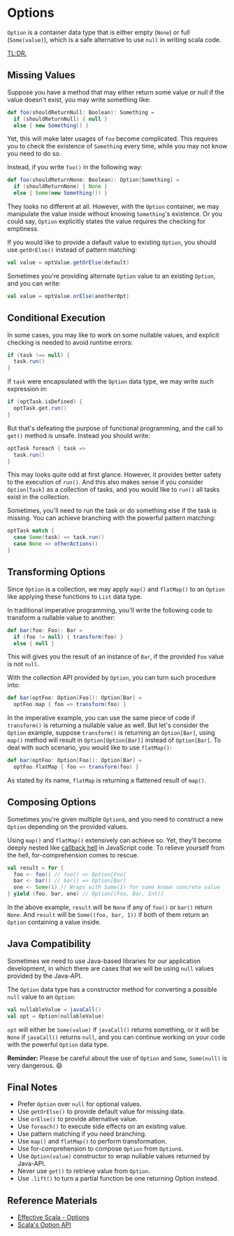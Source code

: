 # Options

`Option` is a container data type that is either empty (`None`) or full (`Some(value)`), which is a safe alternative to use `null` in writing scala code.

[TL;DR.](#final-notes)

## Missing Values

Suppose you have a method that may either return some value or null if the value doesn't exist, you may write something like:

```scala
def foo(shouldReturnNull: Boolean): Something =
  if (shouldReturnNull) { null }
  else { new Something() }
```

Yet, this will make later usages of `foo` become complicated. This requires you to check the existence of `Something` every time, while you may not know you need to do so.

Instead, if you write `foo()` in the following way:

```scala
def foo(shouldReturnNone: Boolean): Option[Something] =
  if (shouldReturnNone) { None }
  else { Some(new Something()) }
```

They looks no different at all. However, with the `Option` container, we may manipulate the value inside without knowing `Something`'s existence. Or you could say, `Option` explicitly states the value requires the checking for emptiness.

If you would like to provide a default value to existing `Option`, you should use `getOrElse()` instead of pattern matching:

```scala
val value = optValue.getOrElse(default)
```

Sometimes you're providing alternate `Option` value to an existing `Option`, and you can write:

```scala
val value = optValue.orElse(anotherOpt)
```

## Conditional Execution

In some cases, you may like to work on some nullable values, and explicit checking is needed to avoid runtime errors:

```scala
if (task !== null) {
  task.run()
}
```

If `task` were encapsulated with the `Option` data type, we may write such expression in:

```scala
if (optTask.isDefined) {
  optTask.get.run()
}
```

But that's defeating the purpose of functional programming, and the call to `get()` method is unsafe. Instead you should write:

```scala
optTask foreach { task =>
  task.run()
}
```

This may looks quite odd at first glance. However, it provides better safety to the execution of `run()`. And this also makes sense if you consider `Option[Task]` as a collection of tasks, and you would like to `run()` all tasks exist in the collection.

Sometimes, you'll need to run the task or do something else if the task is missing. You can achieve branching with the powerful pattern matching:

```scala
optTask match {
  case Some(task) => task.run()
  case None => otherActions()
}
```

## Transforming Options

Since `Option` is a collection, we may apply `map()` and `flatMap()` to an `Option` like applying these functions to `List` data type.

In traditional imperative programming, you'll write the following code to transform a nullable value to another:

```scala
def bar(foo: Foo): Bar =
  if (foo != null) { transform(foo) }
  else { null }
```

This will gives you the result of an instance of `Bar`, if the provided `Foo` value is not `null`.

With the collection API provided by `Option`, you can turn such procedure into:

```scala
def bar(optFoo: Option[Foo]): Option[Bar] =
  optFoo.map { foo => transform(foo) }
```

In the imperative example, you can use the same piece of code if `transform()` is returning a nullable value as well. But let's consider the `Option` example, suppose `transform()` is returning an `Option[Bar]`, using `map()` method will result in `Option[Option[Bar]]` instead of `Option[Bar]`. To deal with such scenario, you would like to use `flatMap()`:

```scala
def bar(optFoo: Option[Foo]): Option[Bar] =
  optFoo.flatMap { foo => transform(foo) }
```

As stated by its name, `flatMap` is returning a flattened result of `map()`.

## Composing Options

Sometimes you're given multiple `Option`s, and you need to construct a new `Option` depending on the provided values.

Using `map()` and `flatMap()` extensively can achieve so. Yet, they'll become deeply nested like [callback hell](http://callbackhell.com/) in JavaScript code. To relieve yourself from the hell, for-comprehension comes to rescue.

```scala
val result = for {
  foo <- foo() // foo() => Option[Foo]
  bar <- bar() // bar() => Option[Bar]
  one <- Some(1) // Wraps with Some(1) for some known concrete value
} yield (foo, bar, one) // Option[(Foo, Bar, Int)]
```

In the above example, `result` will be `None` if any of `foo()` or `bar()` return `None`. And `result` will be `Some((foo, bar, 1))` if both of them return an `Option` containing a value inside.

## Java Compatibility

Sometimes we need to use Java-based libraries for our application development, in which there are cases that we will be using `null` values provided by the Java-API.

The `Option` data type has a constructor method for converting a possible `null` value to an `Option`:

```scala
val nullableValue = javaCall()
val opt = Option(nullableValue)
```

`opt` will either be `Some(value)` if `javaCall()` returns something, or it will be `None` if `javaCall()` returns `null`, and you can continue working on your code with the powerful `Option` data type.

**Reminder:** Please be careful about the use of `Option` and `Some`, `Some(null)` is very dangerous. :smile:

## <a name="final-notes"></a>Final Notes

- Prefer `Option` over `null` for optional values.
- Use `getOrElse()` to provide default value for missing data.
- Use `orElse()` to provide alternative value.
- Use `foreach()` to execute side effects on an existing value.
- Use pattern matching if you need branching.
- Use `map()` and `flatMap()` to perform transformation.
- Use for-comprehension to compose `Option` from `Option`s.
- Use `Option(value)` constructor to wrap nullable values returned by Java-API.
- Never use `get()` to retrieve value from `Option`.
- Use `.lift()` to turn a partial function be one returning Option instead.

## Reference Materials

- [Effective Scala - Options](http://twitter.github.io/effectivescala/#Functional%20programming-Options)
- [Scala's Option API](http://www.scala-lang.org/api/2.7.4/scala/Option.html)
